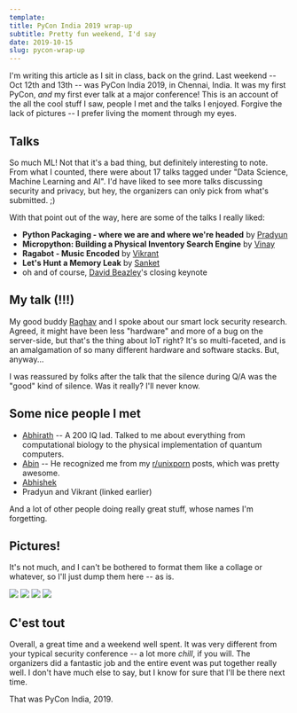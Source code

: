 ```yaml
---
template:
title: PyCon India 2019 wrap-up
subtitle: Pretty fun weekend, I'd say
date: 2019-10-15
slug: pycon-wrap-up
---
```


I'm writing this article as I sit in class, back on the grind. Last
weekend -- Oct 12th and 13th -- was PyCon India 2019, in Chennai, India.
It was my first PyCon, _and_ my first ever talk at a major conference!
This is an account of the all the cool stuff I saw, people I met and the
talks I enjoyed.
Forgive the lack of pictures -- I prefer living the moment through my 
eyes. 

## Talks

So much ML! Not that it's a bad thing, but definitely interesting to
note. From what I counted, there were about 17 talks tagged under "Data
Science, Machine Learning and AI". I'd have liked to see more talks
discussing security and privacy, but hey, the organizers can only pick
from what's submitted. ;)

With that point out of the way, here are some of the talks I really liked:

- **Python Packaging - where we are and where we're headed** by [Pradyun](https://twitter.com/pradyunsg)
- **Micropython: Building a Physical Inventory Search Engine** by [Vinay](https://twitter.com/stonecharioteer)
- **Ragabot - Music Encoded** by [Vikrant](https://twitter.com/vikipedia)
- **Let's Hunt a Memory Leak** by [Sanket](https://twitter.com/sankeyplus)
- oh and of course, [David Beazley](https://twitter.com/dabeaz)'s closing
keynote

## My talk (!!!)

My good buddy [Raghav](https://twitter.com/_vologue) and I spoke about
our smart lock security research. Agreed, it might have been less
"hardware" and more of a bug on the server-side, but that's the thing
about IoT right? It's so multi-faceted, and is an amalgamation of so
many different hardware and software stacks. But, anyway...

I was reassured by folks after the talk that the silence during Q/A was 
the "good" kind of silence. Was it really? I'll never know.

## Some nice people I met


- [Abhirath](https://twitter.com/abhirathb) -- A 200 IQ lad. Talked to
me about everything from computational biology to the physical
implementation of quantum computers.
- [Abin](https://twitter.com/meain_) -- He recognized me from my
[r/unixporn](https://reddit.com/r/unixporn) posts, which was pretty
awesome.
- [Abhishek](https://twitter.com/h6165)
- Pradyun and Vikrant (linked earlier)

And a lot of other people doing really great stuff, whose names I'm
forgetting.

## Pictures!

It's not much, and
I can't be bothered to format them like a collage or whatever, so I'll
just dump them here -- as is.

![](https://x.icyphox.sh/4oTZB.jpg)
![](https://x.icyphox.sh/EApua.jpg)
![](https://x.icyphox.sh/40hAp.jpg)
![](https://x.icyphox.sh/uCDR-.jpg)

## C'est tout

Overall, a great time and a weekend well spent. It was very different
from your typical security conference -- a lot more _chill_, if you
will. The organizers did a fantastic job and the entire event was put
together really well.
I don't have much else to say, but I know for sure that I'll be
there next time.

That was PyCon India, 2019.
